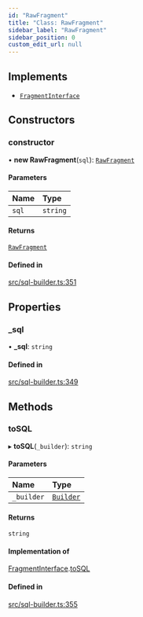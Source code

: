 ```yaml
---
id: "RawFragment"
title: "Class: RawFragment"
sidebar_label: "RawFragment"
sidebar_position: 0
custom_edit_url: null
---
```


## Implements

- [`FragmentInterface`](../interfaces/FragmentInterface.md)

## Constructors

### constructor

• **new RawFragment**(`sql`): [`RawFragment`](RawFragment.md)

#### Parameters

| Name | Type |
| :------ | :------ |
| `sql` | `string` |

#### Returns

[`RawFragment`](RawFragment.md)

#### Defined in

[src/sql-builder.ts:351](https://github.com/alesmenzel/sql-builder/blob/017ca38/src/sql-builder.ts#L351)

## Properties

### \_sql

• **\_sql**: `string`

#### Defined in

[src/sql-builder.ts:349](https://github.com/alesmenzel/sql-builder/blob/017ca38/src/sql-builder.ts#L349)

## Methods

### toSQL

▸ **toSQL**(`_builder`): `string`

#### Parameters

| Name | Type |
| :------ | :------ |
| `_builder` | [`Builder`](Builder.md) |

#### Returns

`string`

#### Implementation of

[FragmentInterface](../interfaces/FragmentInterface.md).[toSQL](../interfaces/FragmentInterface.md#tosql)

#### Defined in

[src/sql-builder.ts:355](https://github.com/alesmenzel/sql-builder/blob/017ca38/src/sql-builder.ts#L355)
